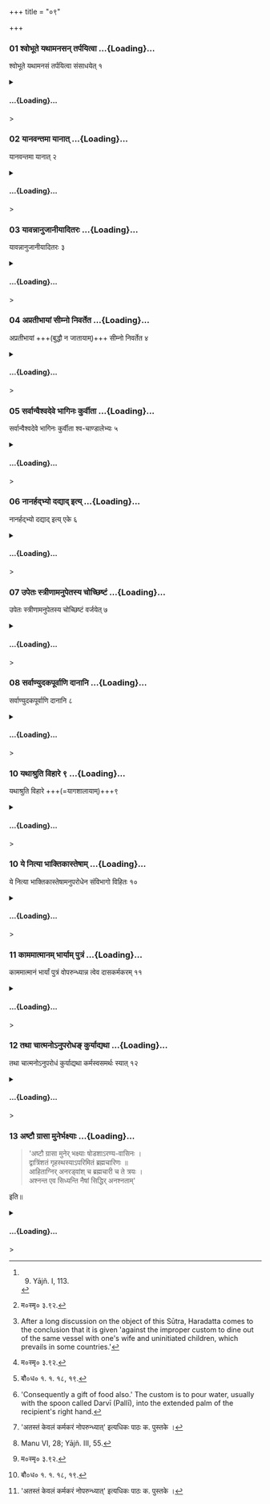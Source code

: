 +++
title = "०९"

+++

<div class="js_include" includetitle="true" newlevelforh1="3" unfilled url="/vedAH_yajuH/taittirIyam/sUtram/ApastambaH/dharma-sUtram/vishvAsa-prastutiH/2/04/09/01_shvobhUte_yathAmanasan_tarpayitvA.md">

### 01 श्वोभूते यथामनसन् तर्पयित्वा …{Loading}…

श्वोभूते यथामनसं तर्पयित्वा संसाधयेत् १

</div>

<div class="js_include collapsed" newlevelforh1="4" title="सर्वाष् टीकाः" unfilled url="/vedAH_yajuH/taittirIyam/sUtram/ApastambaH/dharma-sUtram/sarvASh_TIkAH/2/04/09/01_shvobhUte_yathAmanasan_tarpayitvA.md">

<details><summary><h4> …{Loading}…</h4>></summary>
<details><summary>Bühler</summary>

1. And on the following day (he shall search for him), feast him to his heart's content, and accompany him (on his departure). [^1] 

[^1]:  9. Yājñ. I, 113.
</details>

<details><summary>हरदत्त-टीका</summary>

##### सूत्रम्
श्वो भूते यथामानसं तर्पयित्वा संसाधयेत् ॥ १॥  
##### टिप्पनी
अपरेद्युस्तमन्विष्य यथामानसं यथेच्छं तर्पयित्वा संसाधयेत् गच्छन्तमनुव्रजेत् ॥ १ ॥
</details>
</details>

</div>

<div class="js_include" includetitle="true" newlevelforh1="3" unfilled url="/vedAH_yajuH/taittirIyam/sUtram/ApastambaH/dharma-sUtram/vishvAsa-prastutiH/2/04/09/02_yAnavantamA_yAnAt.md">

### 02 यानवन्तमा यानात् …{Loading}…

यानवन्तमा यानात् २

</div>

<div class="js_include collapsed" newlevelforh1="4" title="सर्वाष् टीकाः" unfilled url="/vedAH_yajuH/taittirIyam/sUtram/ApastambaH/dharma-sUtram/sarvASh_TIkAH/2/04/09/02_yAnavantamA_yAnAt.md">

<details><summary><h4> …{Loading}…</h4>></summary>
<details><summary>Bühler</summary>

2. (If the guest) possesses a carriage, (he shall accompany him) as far as that.
</details>

<details><summary>हरदत्त-टीका</summary>

##### सूत्रम्
यानवन्तमा यानात् ॥ २॥  
###### प्रस्तावः
आ कुत इत्यत आह—  
##### टिप्पनी
स चेदतिथिर्यानवान् भवति, तस्मा तस्याऽऽरोहणादनुव्रजेत् ॥
</details>
</details>

</div>

<div class="js_include" includetitle="true" newlevelforh1="3" unfilled url="/vedAH_yajuH/taittirIyam/sUtram/ApastambaH/dharma-sUtram/vishvAsa-prastutiH/2/04/09/03_yAvannAnujAnIyAditaraH.md">

### 03 यावन्नानुजानीयादितरः …{Loading}…

यावन्नानुजानीयादितरः ३

</div>

<div class="js_include collapsed" newlevelforh1="4" title="सर्वाष् टीकाः" unfilled url="/vedAH_yajuH/taittirIyam/sUtram/ApastambaH/dharma-sUtram/sarvASh_TIkAH/2/04/09/03_yAvannAnujAnIyAditaraH.md">

<details><summary><h4> …{Loading}…</h4>></summary>
<details><summary>Bühler</summary>

3. Any other (guest he must accompany), until permission to return is given.
</details>

<details><summary>हरदत्त-टीका</summary>

##### सूत्रम्
यावन्नाऽनुजानीयादितरः ॥३॥  
##### टिप्पनी
इतरो यानरहितो यावन्नाऽनुजानीयात् गच्छेति, तं तावदनुव्रजेत् ॥३॥
</details>
</details>

</div>

<div class="js_include" includetitle="true" newlevelforh1="3" unfilled url="/vedAH_yajuH/taittirIyam/sUtram/ApastambaH/dharma-sUtram/vishvAsa-prastutiH/2/04/09/04_apratIbhAyAM_sImno_nivarteta.md">

### 04 अप्रतीभायां सीम्नो निवर्तेत …{Loading}…

अप्रतीभायां +++(बुद्धौ न जातायाम्)+++ सीम्नो निवर्तेत ४

</div>

<div class="js_include collapsed" newlevelforh1="4" title="सर्वाष् टीकाः" unfilled url="/vedAH_yajuH/taittirIyam/sUtram/ApastambaH/dharma-sUtram/sarvASh_TIkAH/2/04/09/04_apratIbhAyAM_sImno_nivarteta.md">

<details><summary><h4> …{Loading}…</h4>></summary>
<details><summary>Bühler</summary>

4. If (the guest) forgets (to give leave to depart), the (host) may return on reaching the boundary of his village.
</details>

<details><summary>हरदत्त-टीका</summary>

##### सूत्रम्
अप्रतीभायां सीम्नो निवर्तेत ॥ ४ ॥  
##### टिप्पनी
यदि तस्याऽन्यपरतयाऽनुज्ञायां प्रतीभा बुद्धिर्न जायते, ततस्सीम्नि प्राप्तायां ततो निवर्तेत । प्रतेदीर्घश्छान्दसः। 'संसाधये'दित्यादि सर्वातिथिसाधारणम् । न निराकृतमात्रविषयम् ॥४॥
</details>
</details>

</div>

<div class="js_include" includetitle="true" newlevelforh1="3" unfilled url="/vedAH_yajuH/taittirIyam/sUtram/ApastambaH/dharma-sUtram/vishvAsa-prastutiH/2/04/09/05_sarvAnvaishvadeve_bhAginaH_kurvItA.md">

### 05 सर्वान्वैश्वदेवे भागिनः कुर्वीता …{Loading}…

सर्वान्वैश्वदेवे भागिनः कुर्वीता श्व-चाण्डालेभ्यः ५

</div>

<div class="js_include collapsed" newlevelforh1="4" title="सर्वाष् टीकाः" unfilled url="/vedAH_yajuH/taittirIyam/sUtram/ApastambaH/dharma-sUtram/sarvASh_TIkAH/2/04/09/05_sarvAnvaishvadeve_bhAginaH_kurvItA.md">

<details><summary><h4> …{Loading}…</h4>></summary>
<details><summary>Bühler</summary>

5. To all (those who come for food) at (the end of) the Vaiśvadeva he shall give a portion, even to dogs and Caṇḍālas.
</details>

<details><summary>हरदत्त-टीका</summary>

##### सूत्रम्
सर्वान्वैश्वदेवे भागिनः कुर्वीता श्वचण्डालेभ्यः ॥५॥  
##### टिप्पनी
वैश्वदेवान्ते भोजनार्थमुपस्थितान् सर्वानेव भागिनः कुर्वीताऽऽश्वचण्डालेभ्यः । अभिविधावाकारः । तेभ्योऽपि किश्चिद्देयम् । तथा च मनुः —  
[^१] 'शुनां च पतितानां च श्वपचां पापरोगिणाम् ।  
वयसां च क्रिमीणां च शनकैर्निर्वपेद्भुवि ॥ इति ॥५॥  

[^१]: म०स्मृ० ३.९२.
</details>
</details>

</div>

<div class="js_include" includetitle="true" newlevelforh1="3" unfilled url="/vedAH_yajuH/taittirIyam/sUtram/ApastambaH/dharma-sUtram/vishvAsa-prastutiH/2/04/09/06_nAnarhadbhyo_dadyAd_ity.md">

### 06 नानर्हद्भ्यो दद्याद् इत्य् …{Loading}…

नानर्हद्भ्यो दद्याद् इत्य् एके ६

</div>

<div class="js_include collapsed" newlevelforh1="4" title="सर्वाष् टीकाः" unfilled url="/vedAH_yajuH/taittirIyam/sUtram/ApastambaH/dharma-sUtram/sarvASh_TIkAH/2/04/09/06_nAnarhadbhyo_dadyAd_ity.md">

<details><summary><h4> …{Loading}…</h4>></summary>
<details><summary>Bühler</summary>

6. Some declare that he shall not give anything to unworthy people (such as Caṇḍālas).
</details>

<details><summary>हरदत्त-टीका</summary>

##### सूत्रम्
नाऽनहट्यो दद्यादित्येके ॥ ६ ॥  
##### टिप्पनी
अनर्हद्भ्यश्चण्डालादिभ्यो न दद्यादित्येके मन्यन्ते । तत्र दानेऽभ्युदयः । अदाने न प्रत्यवायः॥ ६ ॥
</details>
</details>

</div>

<div class="js_include" includetitle="true" newlevelforh1="3" unfilled url="/vedAH_yajuH/taittirIyam/sUtram/ApastambaH/dharma-sUtram/vishvAsa-prastutiH/2/04/09/07_upetaH_strINAmanupetasya_chochChiShTaM.md">

### 07 उपेतः स्त्रीणामनुपेतस्य चोच्छिष्टं …{Loading}…

उपेतः स्त्रीणामनुपेतस्य चोच्छिष्टं वर्जयेत् ७

</div>

<div class="js_include collapsed" newlevelforh1="4" title="सर्वाष् टीकाः" unfilled url="/vedAH_yajuH/taittirIyam/sUtram/ApastambaH/dharma-sUtram/sarvASh_TIkAH/2/04/09/07_upetaH_strINAmanupetasya_chochChiShTaM.md">

<details><summary><h4> …{Loading}…</h4>></summary>
<details><summary>Bühler</summary>

7. A person who has been initiated shall not eat the leavings of women or of an uninitiated person. [^2] 

[^2]:  After a long discussion on the object of this Sūtra, Haradatta comes to the conclusion that it is given 'against the improper custom to dine out of the same vessel with one's wife and uninitiated children, which prevails in some countries.'
</details>

<details><summary>हरदत्त-टीका</summary>

##### सूत्रम्
उपेतः स्त्रीणामनुपेतस्य चोच्छिष्टं वर्जयेत् ॥ ७ ॥  
##### टिप्पनी
उपेतः कृतोपनयनोऽसमावृत्तः । स स्त्रीणामनुपेतस्य चोच्छिष्टं वर्जयेत् न भुजीत । एवं सति समावृत्तस्योच्छिष्टं भुञ्जानस्य न दोषः स्यात् । एवं तर्हि उपेत आन्तात् कृतदारोऽकृतदारश्च स्त्रीणामनुपेतस्य चोच्छिष्टं वर्जयत् । एवमप्युपेतस्य यस्य कस्यचिदपि यदुच्छिष्टं तद्भोजने न दोषः स्यात् । पितुर्ज्येष्ठस्य च भ्रातुरुच्छिष्टं भोक्तव्यम्-(१.४ १९) इत्येतन्नियमार्थं भविष्यति-पितुरेव भ्रातुरेवेति। यथेवं सूत्रमेवेदमनर्थकम्। तस्मादेव नियमादन्यत्राऽप्रसङ्गात् । इदं तर्हि प्रयोजनम्-यदा पिताऽनुपेतः पुत्रस्तु प्रायश्चित्तं कृत्वा कृतोपनयनः तदा तं प्रति पितुरनुपेतस्योच्छिष्टं प्रतिषिध्यते । एवं ज्येष्ठेऽपि द्रष्टव्यम् । एतदपि नास्ति प्रयोजनम् । उक्तं हि 'धर्मविप्रतिपत्तावभोज्य(१.४.१२) मिति । 'तेषामभ्यागमनं भोजनं विवाहमिति च वर्जये(१.१.३३)दिति च। तथा स्त्रीणामित्येतत् किमर्थम् १ मातुरुच्छिष्टप्रतिषेधार्थम् । कथं प्रसङ्गः ? 'भ्रातरि पितर्याचार्यवच्छुश्रूषे' (१.१४.५.)ति वचनात्, 'यदुच्छिष्टं प्राश्नाति हविरुच्छिष्टमेव त'(१.४.१,२)दित्याचार्योच्छिष्टस्य हविष्ट्वेन संस्तवाच्च । [^१] एवमपि 'पितुर्ज्येष्ठस्ये'त्यत्र पितुर्ग्रहणादेव सिद्धम् । तस्मात् केषुचिज्जनपदेषु भार्ययाऽनुपेतेन च सह भोजनमाचरन्ति । तथा च बौधायनः — [^२] 'यानि दक्षिणतस्तानि व्याख्यास्यामः । यथैतदनुपेतेन सह भोजनं स्त्रिया सह भोजन'मिति । तस्य दुराचारत्वमनेन प्रतिपाद्यते ॥   

[^१]: नैतदपि सारम् । 'पितुर्ज्येष्ठस्य च' इत्यत्रपितुर्ग्रहणादेव तस्या अप्रसक्तेः, इति.च.पु  

[^२]: बौ०ध० १. १. १८, १९.
</details>
</details>

</div>

<div class="js_include" includetitle="true" newlevelforh1="3" unfilled url="/vedAH_yajuH/taittirIyam/sUtram/ApastambaH/dharma-sUtram/vishvAsa-prastutiH/2/04/09/08_sarvANyudakapUrvANi_dAnAni.md">

### 08 सर्वाण्युदकपूर्वाणि दानानि …{Loading}…

सर्वाण्युदकपूर्वाणि दानानि ८

</div>

<div class="js_include collapsed" newlevelforh1="4" title="सर्वाष् टीकाः" unfilled url="/vedAH_yajuH/taittirIyam/sUtram/ApastambaH/dharma-sUtram/sarvASh_TIkAH/2/04/09/08_sarvANyudakapUrvANi_dAnAni.md">

<details><summary><h4> …{Loading}…</h4>></summary>
<details><summary>Bühler</summary>

8. All gifts are to be preceded by (pouring out) water. [^3] 

[^3]:  'Consequently a gift of food also.' The custom is to pour water, usually with the spoon called Darvī (Pallī), into the extended palm of the recipient's right hand.
</details>

<details><summary>हरदत्त-टीका</summary>

##### सूत्रम्
सर्वाण्युदकपूर्वाणि दानानि ॥ ८॥  
##### टिप्पनी
'सर्वाणी'ति वचनात् भिक्षाप्युदकपूर्वमेव देया ॥ ८॥
</details>
</details>

</div>

<div class="js_include" includetitle="true" newlevelforh1="3" unfilled url="/vedAH_yajuH/taittirIyam/sUtram/ApastambaH/dharma-sUtram/vishvAsa-prastutiH/2/04/09/09_yathAshruti_vihAre.md">

### 10 यथाश्रुति विहारे ९ …{Loading}…

यथाश्रुति विहारे +++(=यागशालायाम्)+++९ 

</div>

<div class="js_include collapsed" newlevelforh1="4" title="सर्वाष् टीकाः" unfilled url="/vedAH_yajuH/taittirIyam/sUtram/ApastambaH/dharma-sUtram/sarvASh_TIkAH/2/04/09/09_yathAshruti_vihAre.md">

<details><summary><h4> …{Loading}…</h4>></summary>
<details><summary>Bühler</summary>

9. (But gifts offered to priests) at sacrifices (are to be given) in the manner prescribed by the Veda.
</details>

<details><summary>हरदत्त-टीका</summary>

##### सूत्रम्
यथाश्रुति विहारे ॥ ९॥  
##### टिप्पनी
विहारे यज्ञकर्मणि यानि दानानि दक्षिणादीनि, तानि यथाश्रुत्येव । नोदकपूर्वाणि ॥९॥
</details>
</details>

</div>

<div class="js_include" includetitle="true" newlevelforh1="3" unfilled url="/vedAH_yajuH/taittirIyam/sUtram/ApastambaH/dharma-sUtram/vishvAsa-prastutiH/2/04/09/10_ye_nityA_bhAktikAs.md">

### 10 ये नित्या भाक्तिकास्तेषाम् …{Loading}…

ये नित्या भाक्तिकास्तेषामनुपरोधेन संविभागो विहितः १०

</div>

<div class="js_include collapsed" newlevelforh1="4" title="सर्वाष् टीकाः" unfilled url="/vedAH_yajuH/taittirIyam/sUtram/ApastambaH/dharma-sUtram/sarvASh_TIkAH/2/04/09/10_ye_nityA_bhAktikAs.md">

<details><summary><h4> …{Loading}…</h4>></summary>
<details><summary>Bühler</summary>

10. The division of the food must be made in such a manner that those who receive daily portions (slaves) do not suffer by it.
</details>

<details><summary>हरदत्त-टीका</summary>

##### सूत्रम्
ये नित्या भाक्तिकास्तेषामनुपरोधेन संविभागो विहितः।  
##### टिप्पनी
ये नित्या भाक्तिका भक्तार्हाः कर्मकरादयः तेषामुपरोधो यथा न भवति तथा वैश्वदेवान्ते अभ्यागतेभ्यः संविभागः कर्तव्यः ॥ १० ॥
</details>
</details>

</div>

<div class="js_include" includetitle="true" newlevelforh1="3" unfilled url="/vedAH_yajuH/taittirIyam/sUtram/ApastambaH/dharma-sUtram/vishvAsa-prastutiH/2/04/09/11_kAmamAtmAnam_bhAryAm_putraM.md">

### 11 काममात्मानम् भार्याम् पुत्रं …{Loading}…

काममात्मानं भार्यां पुत्रं वोपरुन्ध्यान्न त्वेव दासकर्मकरम् ११

</div>

<div class="js_include collapsed" newlevelforh1="4" title="सर्वाष् टीकाः" unfilled url="/vedAH_yajuH/taittirIyam/sUtram/ApastambaH/dharma-sUtram/sarvASh_TIkAH/2/04/09/11_kAmamAtmAnam_bhAryAm_putraM.md">

<details><summary><h4> …{Loading}…</h4>></summary>
<details><summary>Bühler</summary>

11. At his pleasure, he may stint himself, his wife, or his children, but by no means a slave who does his work.
</details>

<details><summary>हरदत्त-टीका</summary>

##### सूत्रम्
काममात्मानं भार्यां पुत्रं वोपरुन्ध्यान्न त्वेव दासकर्मकरम् ॥ ११ ॥  
##### टिप्पनी
दासो भूत्वा यः कर्म करोति स दासकर्मकरः तं आत्माशुपरोधे नापि नोपरुन्ध्यात् । किं पुनरागतार्थं तं नोपरुन्ध्यादिति[^३] ॥ ११ ॥  

[^३]: 'अतस्तं केवलं कर्मकरं नोपरुन्ध्यात्' इत्यधिकः पाठः क. पुस्तके ।
</details>
</details>

</div>

<div class="js_include" includetitle="true" newlevelforh1="3" unfilled url="/vedAH_yajuH/taittirIyam/sUtram/ApastambaH/dharma-sUtram/vishvAsa-prastutiH/2/04/09/12_tathA_chAtmano-nuparodha~N_kuryAdyathA.md">

### 12 तथा चात्मनोऽनुपरोधङ् कुर्याद्यथा …{Loading}…

तथा चात्मनोऽनुपरोधं कुर्याद्यथा कर्मस्वसमर्थः स्यात् १२

</div>

<div class="js_include collapsed" newlevelforh1="4" title="सर्वाष् टीकाः" unfilled url="/vedAH_yajuH/taittirIyam/sUtram/ApastambaH/dharma-sUtram/sarvASh_TIkAH/2/04/09/12_tathA_chAtmano-nuparodha~N_kuryAdyathA.md">

<details><summary><h4> …{Loading}…</h4>></summary>
<details><summary>Bühler</summary>

12. And he must not stint himself so much that he becomes unable to perform his duties.
</details>

<details><summary>हरदत्त-टीका</summary>

##### सूत्रम्
तथा चाऽऽत्मनोऽनुपरोधं कुर्याद्यथा कर्मसु समर्थस्स्यात् ॥  
##### टिप्पनी
कर्मसु अग्निहोत्रादिषु आर्जनेषु च यथा स्वयं समर्थो भवति तथाऽऽत्मानं नोपरुन्ध्यात कुटुम्बी ॥ १२॥
</details>
</details>

</div>

<div class="js_include" includetitle="true" newlevelforh1="3" unfilled url="/vedAH_yajuH/taittirIyam/sUtram/ApastambaH/dharma-sUtram/vishvAsa-prastutiH/2/04/09/13_ashTau_grAsAH.md">

### 13 अष्टौ ग्रासा मुनेर्भक्ष्याः …{Loading}…

> 'अष्टौ ग्रासा मुनेर् भक्ष्याः षोडशाऽरण्य-वासिनः ।  
द्वात्रिंशतं गृहस्थस्याऽपरिमितं ब्रह्मचारिणः ॥  
आहिताग्निर् अनरड्वांश् च ब्रह्मचारी च ते त्रयः ।  
अश्नन्त एव सिध्यन्ति नैषां सिद्धिर् अनश्नताम्' 

इति॥

</div>

<div class="js_include collapsed" newlevelforh1="4" title="सर्वाष् टीकाः" unfilled url="/vedAH_yajuH/taittirIyam/sUtram/ApastambaH/dharma-sUtram/sarvASh_TIkAH/2/04/09/13_ashTau_grAsAH.md">

<details><summary><h4> …{Loading}…</h4>></summary>
<details><summary>Bühler</summary>

13. Now they quote also (the following two verses):

'Eight mouthfuls are the meal of an ascetic, sixteen that of a hermit living in the woods, thirty-two that of a householder, and an unlimited quantity that of a student. An Agnihotrin, a draught-ox, and a student, those three can do their work only if they eat; without eating (much), they cannot do it.' [^4] 

[^4]:  Manu VI, 28; Yājñ. III, 55.
</details>

<details><summary>हरदत्त-टीका</summary>

##### सूत्रम्
[^१] 'अष्टौ ग्रासा मुनेर्भक्ष्याः षोडशाऽरण्यवासिनः ।  
द्वात्रिंशतं गृहस्थस्याऽपरिमितं ब्रह्मचारिणः ॥  
आहिताग्निरनरड्वांश्च ब्रह्मचारी च ते त्रयः ।  
अश्नन्त एव सिध्यन्ति नैषां सिद्विरनश्नता'मिति   
###### प्रस्तावः
अथाऽप्युदाहरन्ति—  
##### टिप्पनी
अवैतस्मिन्नात्मानं नोपरुन्ध्यादिति विषये [^२]श्लोकावुदाहरन्ति । मुनेः सन्न्यासिनः । भक्ष्या अष्टौ ग्रासाः आस्याविकारेण । अरण्यवासी वानप्रस्थः । तस्य षोडश । द्वात्रिंशत् ग्रासाः गृहस्थस्य । प्रथमार्थे द्वितीया । ब्रह्मचारिणस्तु विद्यार्थस्य नैष्ठिकस्य च ग्रासनियमो नास्ति । द्वितीयेन श्लोकेनाहिताग्निविषये 'कालयोर्भोजन'(२.१.२.)मित्ययमपि नियमो नास्तीति[^३] प्रतिपाद्यते । अनडुग्रहणं दृष्टान्तार्थम् । ब्रह्मचारिग्रहणं दृढार्थम् । सिध्यन्ति स्वकार्यक्षमा भवन्ति ॥ १३ ॥  

[^१]: एतच्छ्लोकद्वयानन्तरं गृहस्थो ब्रह्मचारी वा योऽनश्नन् सुतपश्चरेत् । प्राणाग्निहोत्रलोपेन अवकीर्णी भवेत्तु सः । इत्यधिकस्सूत्रभागो घ. पुस्तके ॥  

[^२]: श्लोकान् इति घ. पु.  

[^३]: प्रतिपादयितुम् इति पु. क.  

इत्यापस्तम्बधर्मसूत्रे नवमी कण्डिका ॥  
इत्यापस्तम्बधर्मसत्रवृत्तौ हरदत्तविरचितायामुज्ज्वलायां द्वितीयप्रश्ने चतुर्थः पटलः ॥ ४ ॥
</details>
</details>

</div>
